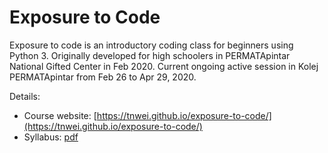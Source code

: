 # Exposure to Code

Exposure to code is an introductory coding class for beginners using Python 3. Originally developed for high schoolers in PERMATApintar National Gifted Center in Feb 2020. Current ongoing active session in Kolej PERMATApintar from Feb 26 to Apr 29, 2020.

Details:
+ Course website: [https://tnwei.github.io/exposure-to-code/](https://tnwei.github.io/exposure-to-code/)
+ Syllabus: [pdf](syllabus/class-syllabus.md)